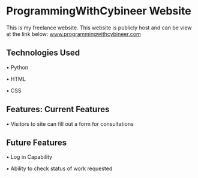 # ProgrammingWithCybineer Website

This is my freelance website. This website is publicly host and can be view at the link below:
www.programmingwithcybineer.com

## Technologies Used

•	Python

•	HTML

•	CSS

## Features: Current Features

•	Visitors to site can fill out a form for consultations

## Future Features

•	Log in Capability

•	Ability to check status of work requested
